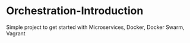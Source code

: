# Orchestration-Introduction
Simple project to get started with Microservices, Docker, Docker Swarm, Vagrant
